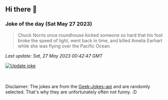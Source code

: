 ## Hi there 👋

### Joke of the day (Sat May 27 2023)
<!-- joke -->
>Chuck Norris once roundhouse kicked someone so hard that his foot broke the speed of light, went back in time, and killed Amelia Earhart while she was flying over the Pacific Ocean.
<!-- /joke -->

*Last update: Sat, 27 May 2023 00:42:47 GMT*

[![Update joke](https://github.com/nclskfm/nclskfm/actions/workflows/joke.yml/badge.svg)](https://github.com/nclskfm/nclskfm/actions/workflows/joke.yml)

<br><br>
Disclaimer: The jokes are from the [Geek-Jokes-api](https://github.com/sameerkumar18/geek-joke-api) and are randomly selected. That's why they are unfortunately often not funny. :D
